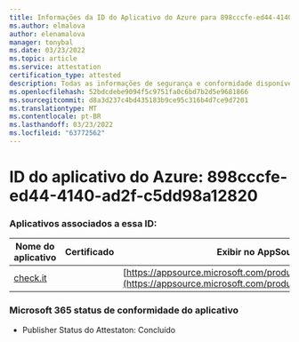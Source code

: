 ```yaml
---
title: Informações da ID do Aplicativo do Azure para 898cccfe-ed44-4140-ad2f-c5dd98a12820
ms.author: elmalova
author: elenamalova
manager: tonybal
ms.date: 03/23/2022
ms.topic: article
ms.service: attestation
certification_type: attested
description: Todas as informações de segurança e conformidade disponíveis para 898cccfe-ed44-4140-ad2f-c5dd98a12820.
ms.openlocfilehash: 52bdcdebe9094f5c9751fa0c6bd7b2d5e9681866
ms.sourcegitcommit: d8a3d237c4bd435183b9ce95c316b4d7ce9d7201
ms.translationtype: MT
ms.contentlocale: pt-BR
ms.lasthandoff: 03/23/2022
ms.locfileid: "63772562"
---
```

# <a name="azure-app-id-898cccfe-ed44-4140-ad2f-c5dd98a12820"></a>ID do aplicativo do Azure: 898cccfe-ed44-4140-ad2f-c5dd98a12820


### <a name="apps-associated-with-this-id"></a>Aplicativos associados a essa ID:
| **Nome do aplicativo** | **Certificado** | **Exibir no AppSource** |
|--------------|---------------|-----------------------|
| [check.it](../forward/WA200003604.md) |  | [https://appsource.microsoft.com/product/office/WA200003604](https://appsource.microsoft.com/product/office/WA200003604) |

### <a name="microsoft-365-app-compliance-status"></a>Microsoft 365 status de conformidade do aplicativo
- Publisher Status do Attestaton: Concluído

